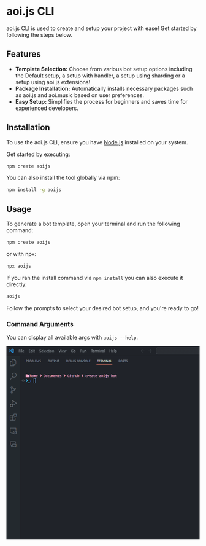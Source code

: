 # aoi.js CLI 

aoi.js CLI is used to create and setup your project with ease! Get started by following the steps below.

## Features

- **Template Selection:** Choose from various bot setup options including the Default setup, a setup with handler, a setup using sharding or a setup using aoi.js extensions!
- **Package Installation:** Automatically installs necessary packages such as aoi.js and aoi.music based on user preferences.
- **Easy Setup:** Simplifies the process for beginners and saves time for experienced developers.

## Installation

To use the aoi.js CLI, ensure you have [Node.js](https://nodejs.org/) installed on your system.


Get started by executing:

```bash
npm create aoijs
```

You can also install the tool globally via npm:

```bash
npm install -g aoijs
```

## Usage

To generate a bot template, open your terminal and run the following command:

```bash
npm create aoijs
```

or with npx:

```bash
npx aoijs
```

If you ran the install command via `npm install` you can also execute it directly:

```bash
aoijs
```

Follow the prompts to select your desired bot setup, and you're ready to go!

### Command Arguments

You can display all available args with `aoijs --help`.

![preview](.github/preview-terminal.gif)
